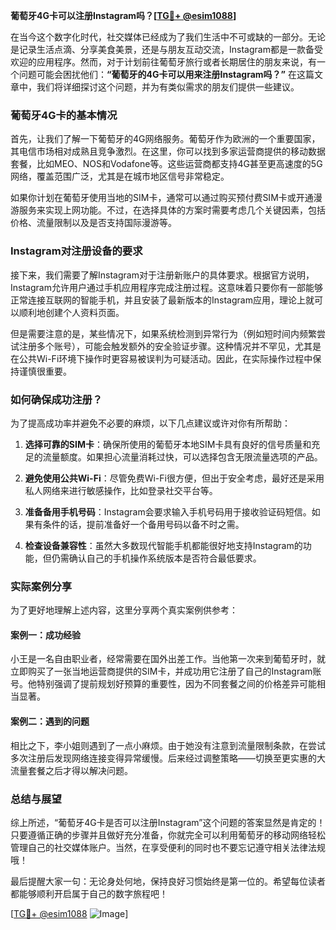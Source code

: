 **葡萄牙4G卡可以注册Instagram吗？[[TG💪+ @esim1088](https://t.me/s/esim1088)]**

在当今这个数字化时代，社交媒体已经成为了我们生活中不可或缺的一部分。无论是记录生活点滴、分享美食美景，还是与朋友互动交流，Instagram都是一款备受欢迎的应用程序。然而，对于计划前往葡萄牙旅行或者长期居住的朋友来说，有一个问题可能会困扰他们：**“葡萄牙的4G卡可以用来注册Instagram吗？”** 在这篇文章中，我们将详细探讨这个问题，并为有类似需求的朋友们提供一些建议。

### 葡萄牙4G卡的基本情况

首先，让我们了解一下葡萄牙的4G网络服务。葡萄牙作为欧洲的一个重要国家，其电信市场相对成熟且竞争激烈。在这里，你可以找到多家运营商提供的移动数据套餐，比如MEO、NOS和Vodafone等。这些运营商都支持4G甚至更高速度的5G网络，覆盖范围广泛，尤其是在城市地区信号非常稳定。

如果你计划在葡萄牙使用当地的SIM卡，通常可以通过购买预付费SIM卡或开通漫游服务来实现上网功能。不过，在选择具体的方案时需要考虑几个关键因素，包括价格、流量限制以及是否支持国际漫游等。

### Instagram对注册设备的要求

接下来，我们需要了解Instagram对于注册新账户的具体要求。根据官方说明，Instagram允许用户通过手机应用程序完成注册过程。这意味着只要你有一部能够正常连接互联网的智能手机，并且安装了最新版本的Instagram应用，理论上就可以顺利地创建个人资料页面。

但是需要注意的是，某些情况下，如果系统检测到异常行为（例如短时间内频繁尝试注册多个账号），可能会触发额外的安全验证步骤。这种情况并不罕见，尤其是在公共Wi-Fi环境下操作时更容易被误判为可疑活动。因此，在实际操作过程中保持谨慎很重要。

### 如何确保成功注册？

为了提高成功率并避免不必要的麻烦，以下几点建议或许对你有所帮助：

1. **选择可靠的SIM卡**：确保所使用的葡萄牙本地SIM卡具有良好的信号质量和充足的流量额度。如果担心流量消耗过快，可以选择包含无限流量选项的产品。
   
2. **避免使用公共Wi-Fi**：尽管免费Wi-Fi很方便，但出于安全考虑，最好还是采用私人网络来进行敏感操作，比如登录社交平台等。
   
3. **准备备用手机号码**：Instagram会要求输入手机号码用于接收验证码短信。如果有条件的话，提前准备好一个备用号码以备不时之需。
   
4. **检查设备兼容性**：虽然大多数现代智能手机都能很好地支持Instagram的功能，但仍需确认自己的手机操作系统版本是否符合最低要求。

### 实际案例分享

为了更好地理解上述内容，这里分享两个真实案例供参考：

#### 案例一：成功经验
小王是一名自由职业者，经常需要在国外出差工作。当他第一次来到葡萄牙时，就立即购买了一张当地运营商提供的SIM卡，并成功用它注册了自己的Instagram账号。他特别强调了提前规划好预算的重要性，因为不同套餐之间的价格差异可能相当显著。

#### 案例二：遇到的问题
相比之下，李小姐则遇到了一点小麻烦。由于她没有注意到流量限制条款，在尝试多次注册后发现网络连接变得异常缓慢。后来经过调整策略——切换至更实惠的大流量套餐之后才得以解决问题。

### 总结与展望

综上所述，“葡萄牙4G卡是否可以注册Instagram”这个问题的答案显然是肯定的！只要遵循正确的步骤并且做好充分准备，你就完全可以利用葡萄牙的移动网络轻松管理自己的社交媒体账户。当然，在享受便利的同时也不要忘记遵守相关法律法规哦！

最后提醒大家一句：无论身处何地，保持良好习惯始终是第一位的。希望每位读者都能够顺利开启属于自己的数字旅程吧！

[[TG💪+ @esim1088](https://t.me/s/esim1088) ![Image](https://i.postimg.cc/4NQfJmqS/Snipaste-2025-05-13-00-14-12.png)]